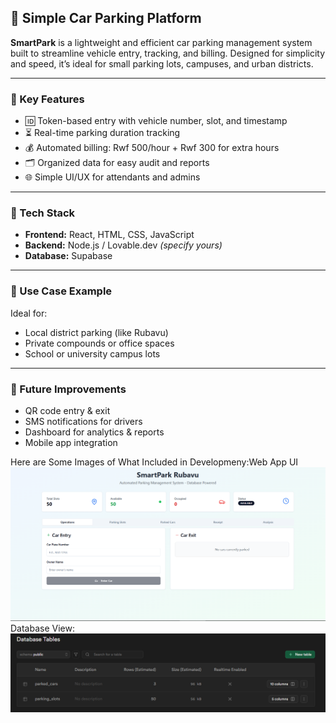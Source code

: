 ## 🚗 Simple Car Parking Platform

**SmartPark** is a lightweight and efficient car parking management system built to streamline vehicle entry, tracking, and billing. Designed for simplicity and speed, it’s ideal for small parking lots, campuses, and urban districts.

---

### 📌 Key Features

* 🆔 Token-based entry with vehicle number, slot, and timestamp
* ⏳ Real-time parking duration tracking
* 💰 Automated billing: Rwf 500/hour + Rwf 300 for extra hours
* 🗂️ Organized data for easy audit and reports
* 🌐 Simple UI/UX for attendants and admins

---

### 🧠 Tech Stack

* **Frontend:** React, HTML, CSS, JavaScript
* **Backend:** Node.js / Lovable.dev *(specify yours)*
* **Database:** Supabase

---

### 📍 Use Case Example

Ideal for:

* Local district parking (like Rubavu)
* Private compounds or office spaces
* School or university campus lots

---

### 🚀 Future Improvements

* QR code entry & exit
* SMS notifications for drivers
* Dashboard for analytics & reports
* Mobile app integration

Here are Some Images of What Included in Developmeny:Web App UI ![MyImage](UI.png)
Database View: ![MyImage](DB.png)
